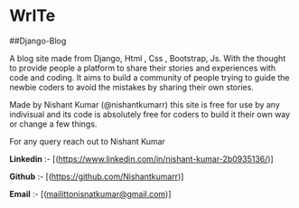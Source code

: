 # WrITe

##Django-Blog

A blog site made from Django, Html , Css , Bootstrap, Js. With the thought to provide people a platform to share their stories and experiences with code and coding. 
It aims to build a community of people trying to guide the newbie coders to avoid the mistakes by sharing their own stories.


Made by Nishant Kumar (@nishantkumarr) this site is free for use by any indivisual and its code is absolutely free for coders to build it their own way or change a few things. 


For any query reach out to  Nishant Kumar 

**Linkedin** :- [(https://www.linkedin.com/in/nishant-kumar-2b0935136/)]

**Github** :-   [(https://github.com/Nishantkumarr)]

**Email** :- [(mailittonisnatkumar@gmail.com)]
